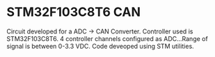 # STM32F103C8T6 CAN 

Circuit developed for a ADC -> CAN Converter.
Controller used is STM32F103C8T6.
4 controller channels configured as ADC...Range of signal is between 0-3.3 VDC.
Code deveoped using STM utilities.
